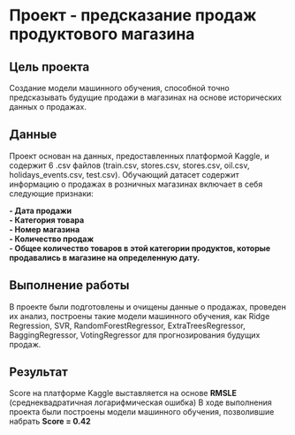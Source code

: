 # Проект - предсказание продаж продуктового магазина

## Цель проекта
Создание модели машинного обучения, способной точно предсказывать будущие продажи в магазинах на основе исторических данных о продажах.

## Данные
Проект основан на данных, предоставленных платформой Kaggle, и содержит 6 .csv файлов (train.csv, stores.csv, stores.csv, oil.csv, holidays_events.csv, test.csv). Обучающий датасет содержит информацию о продажах в розничных магазинах включает в себя следующие признаки:  

**- Дата продажи**  
**- Категория товара**  
**- Номер магазина**  
**- Количество продаж**  
**- Общее количество товаров в этой категории продуктов, которые продавались в магазине на определенную дату.**

## Выполнение работы
В проекте были подготовлены и очищены данные о продажах, проведен их анализ, построены такие модели машинного обучения, как Ridge Regression, SVR, RandomForestRegressor, ExtraTreesRegressor, BaggingRegressor, VotingRegressor для прогнозирования будущих продаж.

## Результат
Score на платформе Kaggle выставляется на основе **RMSLE** (среднеквадратичная логарифмическая ошибка) В ходе выполнения проекта были построены модели машинного обучения, позволившие набрать **Score = 0.42**
